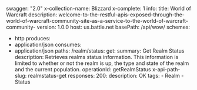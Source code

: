 swagger: "2.0"
x-collection-name: Blizzard
x-complete: 1
info:
  title: World of Warcraft
  description: welcome-to-the-restful-apis-exposed-through-the-world-of-warcraft-community-site-as-a-service-to-the-world-of-warcraft-community-
  version: 1.0.0
host: us.battle.net
basePath: /api/wow/
schemes:
- http
produces:
- application/json
consumes:
- application/json
paths:
  /realm/status:
    get:
      summary: Get Realm Status
      description: Retrieves realms status information. This information is limited
        to whether or not the realm is up, the type and state of the realm and the
        current population.
      operationId: getRealmStatus
      x-api-path-slug: realmstatus-get
      responses:
        200:
          description: OK
      tags:
      - Realm
      - Status